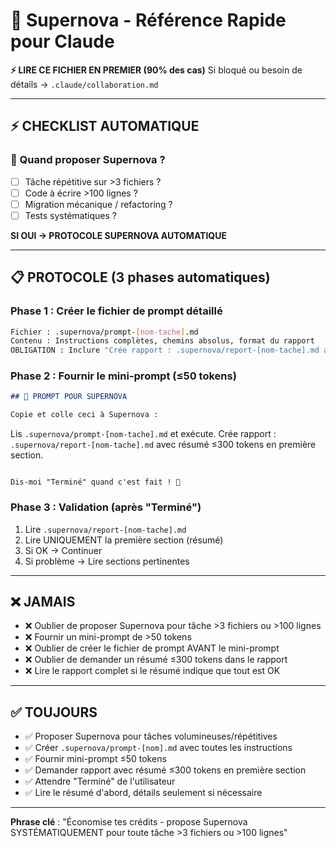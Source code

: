 # 🚀 Supernova - Référence Rapide pour Claude

**⚡ LIRE CE FICHIER EN PREMIER (90% des cas)**
Si bloqué ou besoin de détails → `.claude/collaboration.md`

---

## ⚡ CHECKLIST AUTOMATIQUE

### 🎯 Quand proposer Supernova ?
- [ ] Tâche répétitive sur >3 fichiers ?
- [ ] Code à écrire >100 lignes ?
- [ ] Migration mécanique / refactoring ?
- [ ] Tests systématiques ?

**SI OUI → PROTOCOLE SUPERNOVA AUTOMATIQUE**

---

## 📋 PROTOCOLE (3 phases automatiques)

### Phase 1 : Créer le fichier de prompt détaillé
```bash
Fichier : .supernova/prompt-[nom-tache].md
Contenu : Instructions complètes, chemins absolus, format du rapport
OBLIGATION : Inclure "Crée rapport : .supernova/report-[nom-tache].md avec résumé ≤300 tokens en première section"
```

### Phase 2 : Fournir le mini-prompt (≤50 tokens)
```markdown
## 🚀 PROMPT POUR SUPERNOVA

Copie et colle ceci à Supernova :

```
Lis `.supernova/prompt-[nom-tache].md` et exécute.
Crée rapport : `.supernova/report-[nom-tache].md` avec résumé ≤300 tokens en première section.
```

Dis-moi "Terminé" quand c'est fait ! 🎯
```

### Phase 3 : Validation (après "Terminé")
1. Lire `.supernova/report-[nom-tache].md`
2. Lire UNIQUEMENT la première section (résumé)
3. Si OK → Continuer
4. Si problème → Lire sections pertinentes

---

## ❌ JAMAIS

- ❌ Oublier de proposer Supernova pour tâche >3 fichiers ou >100 lignes
- ❌ Fournir un mini-prompt de >50 tokens
- ❌ Oublier de créer le fichier de prompt AVANT le mini-prompt
- ❌ Oublier de demander un résumé ≤300 tokens dans le rapport
- ❌ Lire le rapport complet si le résumé indique que tout est OK

---

## ✅ TOUJOURS

- ✅ Proposer Supernova pour tâches volumineuses/répétitives
- ✅ Créer `.supernova/prompt-[nom].md` avec toutes les instructions
- ✅ Fournir mini-prompt ≤50 tokens
- ✅ Demander rapport avec résumé ≤300 tokens en première section
- ✅ Attendre "Terminé" de l'utilisateur
- ✅ Lire le résumé d'abord, détails seulement si nécessaire

---

**Phrase clé** : "Économise tes crédits - propose Supernova SYSTÉMATIQUEMENT pour toute tâche >3 fichiers ou >100 lignes"
